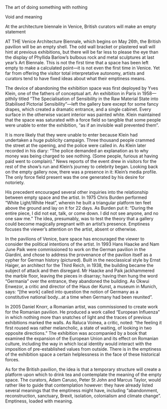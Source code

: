 The art of doing something with nothing

Void and meaning

At the architecture biennale in Venice, British curators will make an empty statement

AT THE Venice Architecture Biennale, which begins on May 26th, the British pavilion will be an empty shell. The odd wall bracket or plastered wall will hint at previous exhibitions, but there will be far less to please the eye than the display of Phyllida Barlow’s bulbous rock and metal sculptures at last year’s Art Biennale. This is not the first time that a space has been left empty to make a calculated point—it is not even the first time in Venice. Yet far from offering the visitor total interpretative autonomy, artists and curators tend to have fixed ideas about what their emptiness means.

The device of abandoning the exhibition space was first deployed by Yves Klein, one of the fathers of conceptual art. An exhibition in Paris in 1958—pithily titled “The Specialisation of Sensibility in the Raw Material State into Stabilised Pictorial Sensibility”—left the gallery bare except for some fancy drapes, which created a dramatic entrance, and a single cabinet. Every surface in the otherwise vacant interior was painted white. Klein maintained that the space was saturated with a force field so tangible that some people were unable to enter the exhibition, “as if an invisible wall prevented them”. 

It is more likely that they were unable to enter because Klein had undertaken a huge publicity campaign. Three thousand people crammed the street at the opening, and the police were called in. As Klein later recorded in his diary: “The police demanded an explanation as to why money was being charged to see nothing. (Some people, furious at having paid went to complain).” News reports of the event drew in visitors for the rest of the show’s run and Klein’s journey to celebrity began. Looking back on the empty gallery now, there was a presence in it: Klein’s media profile. The only force field present was the one generated by his desire for notoriety. 

His precedent encouraged several other inquiries into the relationship between empty space and the artist. In 1975 Chris Burden performed “White Light/White Heat”, wherein he built a triangular platform ten feet above the ground and lay on it for 22 days. As Burden put it: “During the entire piece, I did not eat, talk, or come down. I did not see anyone, and no one saw me.” The idea, presumably, was to test the theory that a gallery could become magically pregnant with an artist’s presence. Emptiness focuses the viewer’s attention on the artist, absent or otherwise.

In the pavilions of Venice, bare space has encouraged the viewer to consider the political intentions of the artist. In 1993 Hans Haacke and Nam June Paik were commissioned to work on the German pavilion in the Giardini, and chose to address the provenance of the pavilion itself as a cypher for German history (pictured). Built in the neoclassical style by Ernst Haiger, an architect for the Third Reich, in 1938, the building became the subject of attack and then disregard. Mr Haacke and Paik jackhammered the marble floor, leaving the pieces in disarray; having then hung the word “Germania” over the entrance, they abandoned the building. As Okwui Enwezor, a critic and director of the Haus der Kunst, a museum in Munich, says: “[the work] called into question the notion of Germany as a constitutive national body…at a time when Germany had been reunited”. 

In 2005 Daniel Knorr, a Romanian artist, was commissioned to create work for the Romanian pavilion. He produced a work called “European Influenza” in which nothing more than snatches of light and the traces of previous exhibitions marked the walls. As Raluca Voinea, a critic, noted: “the feeling it first roused was rather melancholic, a state of waiting, of looking in two opposite directions.” The exhibition was accompanied by a book that examined the expansion of the European Union and its effect on Romanian culture, including the way in which local identity would interact with the imposition of pre-established values from outside. There is in the emptiness of the exhibition space a certain helplessness in the face of these historical forces. 

As for the British pavilion, the idea is that a temporary structure will create a platform upon which to drink tea and contemplate the meaning of the empty space. The curators, Adam Caruso, Peter St John and Marcus Taylor, would rather like to guide that contemplation however: they have already listed several meanings that the emptiness might have, including “abandonment, reconstruction, sanctuary, Brexit, isolation, colonialism and climate change”. Emptiness, loaded with meaning. 